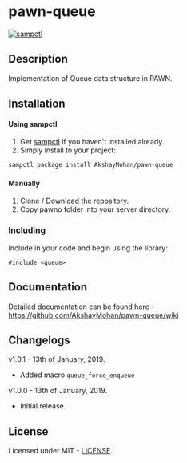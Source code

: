 # pawn-queue

[![sampctl](https://shields.southcla.ws/badge/sampctl-pawn--queue-2f2f2f.svg?style=for-the-badge)](https://github.com/AkshayMohan/pawn-queue)

## Description

Implementation of Queue data structure in PAWN.

## Installation
#### Using sampctl
1. Get [sampctl](https://github.com/Southclaws/sampctl) if you haven't installed already.
2. Simply install to your project:

```bash
sampctl package install AkshayMohan/pawn-queue
```

#### Manually
1. Clone / Download the repository.
2. Copy pawno folder into your server directory.

### Including
Include in your code and begin using the library:

```pawn
#include <queue>
```

## Documentation
Detailed documentation can be found here - https://github.com/AkshayMohan/pawn-queue/wiki

## Changelogs

v1.0.1 - 13th of January, 2019.
- Added macro `queue_force_enqueue`

v1.0.0 - 13th of January, 2019.
- Initial release.

## License
Licensed under MIT - [LICENSE](https://github.com/AkshayMohan/pawn-queue/blob/master/LICENSE).